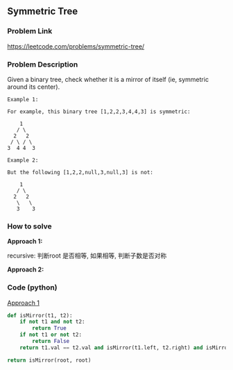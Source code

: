 ## Symmetric Tree

### Problem Link

https://leetcode.com/problems/symmetric-tree/

### Problem Description 

Given a binary tree, check whether it is a mirror of itself (ie, symmetric around its center).

```
Example 1: 

For example, this binary tree [1,2,2,3,4,4,3] is symmetric:

    1
   / \
  2   2
 / \ / \
3  4 4  3

```

```
Example 2: 

But the following [1,2,2,null,3,null,3] is not:

    1
   / \
  2   2
   \   \
   3    3

```

### How to solve 

**Approach 1:** 

recursive: 判断root 是否相等, 如果相等, 判断子数是否对称

**Approach 2:** 



### Code (python)

[Approach 1](https://github.com/yanray/leetcode/blob/master/problems/0101Symmetric_Tree/0101Symmetric_Tree1.py)

```python
def isMirror(t1, t2):
    if not t1 and not t2:
        return True
    if not t1 or not t2:
        return False
    return t1.val == t2.val and isMirror(t1.left, t2.right) and isMirror(t1.right, t2.left)

return isMirror(root, root)
```
